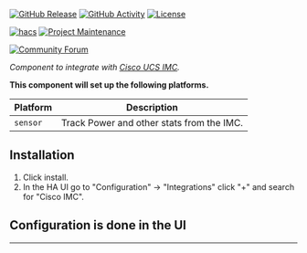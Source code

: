 [![GitHub Release][releases-shield]][releases]
[![GitHub Activity][commits-shield]][commits]
[![License][license-shield]][license]

[![hacs][hacsbadge]][hacs]
[![Project Maintenance][maintenance-shield]][user_profile]

[![Community Forum][forum-shield]][forum]

_Component to integrate with [Cisco UCS IMC][ciscoimc]._

**This component will set up the following platforms.**

Platform | Description
-- | --
`sensor` | Track Power and other stats from the IMC.


## Installation

1. Click install.
1. In the HA UI go to "Configuration" -> "Integrations" click "+" and search for "Cisco IMC".



## Configuration is done in the UI

<!---->

***

[ciscoimc]: https://github.com/ecoen66/cisco_imc
[commits-shield]: https://img.shields.io/github/commit-activity/y/ecoen66/imc_monitor_.svg?style=for-the-badge
[commits]: https://github.com/ecoen66/cisco_imc/commits/master
[hacs]: https://hacs.xyz
[hacsbadge]: https://img.shields.io/badge/HACS-Custom-orange.svg?style=for-the-badge
[exampleimg]: example.png
[forum-shield]: https://img.shields.io/badge/community-forum-brightgreen.svg?style=for-the-badge
[forum]: https://community.home-assistant.io/
[license]: https://github.com/ecoen66/cisco_imc/blob/main/LICENSE
[license-shield]: https://img.shields.io/github/license/ecoen66/cisco_imc.svg?style=for-the-badge
[maintenance-shield]: https://img.shields.io/badge/maintainer-Ed%20Coen%20%40ecoen66-blue.svg?style=for-the-badge
[releases-shield]: https://img.shields.io/github/release/ecoen66/cisco_imc.svg?style=for-the-badge
[releases]: https://github.com/ecoen66/cisco_imc/releases
[user_profile]: https://github.com/ecoen66
